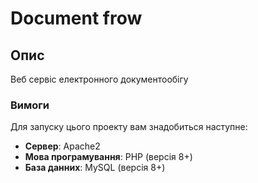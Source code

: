# Document frow

## Опис

Веб сервіс електронного документообігу

### Вимоги

Для запуску цього проекту вам знадобиться наступне:

- **Сервер**: Apache2
- **Мова програмування**: PHP (версія 8+)
- **База данних**: MySQL (версія 8+)
